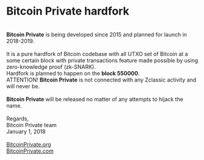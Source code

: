 # Bitcoin Private hardfork
<br>
<b>Bitcoin Private</b> is being developed since 2015 and planned for launch in 2018-2019.<br>
<br>
It is a pure hardfork of Bitcoin codebase with all UTXO set of Bitcoin at a some certain block with private transactions feature made possible by using zero-knowledge proof (zk-SNARK).
<br>
Hardfork is planned to happen on the <b>block 550000</b>.
<br>
ATTENTION! <b>Bitcoin Private</b> is not connected with any Zclassic activity and will never be.<br>
<br>
<b>Bitcoin Private</b> will be released no matter of any attempts to hijack the name.<br>
<br>
Regards,<br>
Bitcoin Private team<br>
January 1, 2018<br>
<br>
<a href="https://bitcoinprivate.org">BitcoinPrivate.org</a><br>
<a href="https://bitcoinprivate.com">BitcoinPrivate.com</a>
